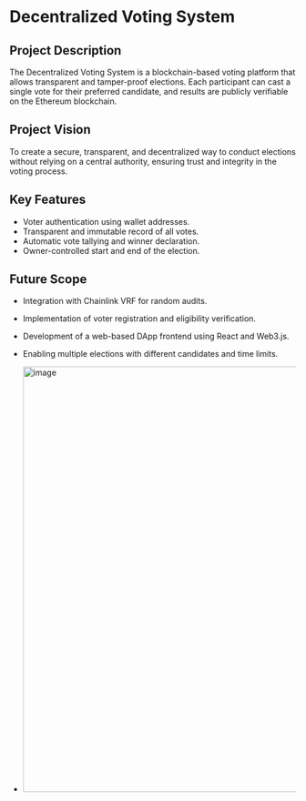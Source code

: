 # Decentralized Voting System

## Project Description
The Decentralized Voting System is a blockchain-based voting platform that allows transparent and tamper-proof elections. Each participant can cast a single vote for their preferred candidate, and results are publicly verifiable on the Ethereum blockchain.

## Project Vision
To create a secure, transparent, and decentralized way to conduct elections without relying on a central authority, ensuring trust and integrity in the voting process.

## Key Features
- Voter authentication using wallet addresses.
- Transparent and immutable record of all votes.
- Automatic vote tallying and winner declaration.
- Owner-controlled start and end of the election.

## Future Scope
- Integration with Chainlink VRF for random audits.
- Implementation of voter registration and eligibility verification.
- Development of a web-based DApp frontend using React and Web3.js.
- Enabling multiple elections with different candidates and time limits.

- <img width="1801" height="748" alt="image" src="https://github.com/user-attachments/assets/a6dcc9ab-cf7b-4726-bad2-036faf2841e8" />

